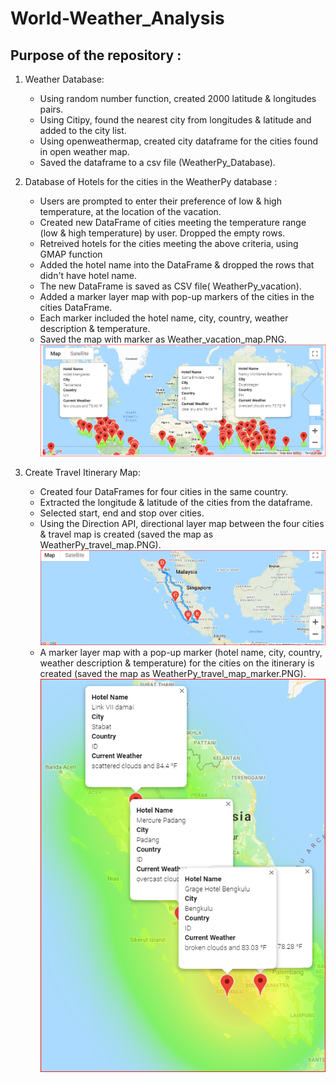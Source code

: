 # World-Weather_Analysis
## Purpose of the repository :
1. Weather Database:

   * Using random number function, created 2000 latitude & longitudes pairs.
   * Using Citipy, found the nearest city from longitudes & latitude and added to the city list.
   * Using openweathermap, created city dataframe for the cities found in open weather map. 
   * Saved the dataframe to a csv file (WeatherPy_Database).

2.  Database of Hotels for the cities in the WeatherPy database :

    * Users are prompted to enter their preference of low & high temperature, at the location of the vacation.
    * Created new DataFrame of cities meeting the temperature range (low & high temperature) by user. Dropped the empty rows.
    * Retreived hotels for the cities meeting the above criteria, using GMAP function
    * Added the hotel name into the DataFrame & dropped the rows that didn't have hotel name.
    * The new DataFrame is saved as CSV file( WeatherPy_vacation).
    * Added a marker layer map with pop-up markers of the cities in the cities DataFrame.
    * Each marker included the hotel name, city, country, weather description & temperature.
    * Saved the map with marker as Weather_vacation_map.PNG.
![image](Vacation_Search/WeatherPy_vacation_map.PNG)

3. Create Travel Itinerary Map:

    * Created four DataFrames for four cities in the same country.
    * Extracted the longitude & latitude of the cities from the dataframe.
    * Selected start, end and stop over cities. 
    * Using the Direction API, directional layer map between the four cities & travel map is created (saved the map as WeatherPy_travel_map.PNG).
![image](Vacation_Itinerary/WeatherPy_travel_map.PNG)    
    * A marker layer map with a pop-up marker (hotel name, city, country, weather description & temperature) for the cities on the itinerary is created (saved the map as WeatherPy_travel_map_marker.PNG).
![image](Vacation_Itinerary/WeatherPy_travel_map_markers.PNG)    
